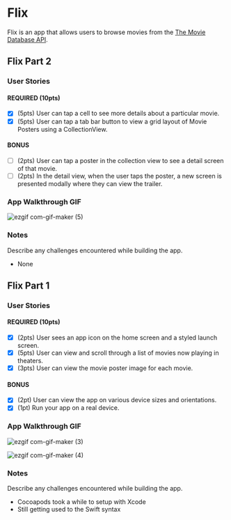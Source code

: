 # Flix

Flix is an app that allows users to browse movies from the [The Movie Database API](http://docs.themoviedb.apiary.io/#).

## Flix Part 2

### User Stories

#### REQUIRED (10pts)
- [x] (5pts) User can tap a cell to see more details about a particular movie.
- [x] (5pts) User can tap a tab bar button to view a grid layout of Movie Posters using a CollectionView.

#### BONUS
- [ ] (2pts) User can tap a poster in the collection view to see a detail screen of that movie.
- [ ] (2pts) In the detail view, when the user taps the poster, a new screen is presented modally where they can view the trailer.

### App Walkthrough GIF

![ezgif com-gif-maker (5)](https://user-images.githubusercontent.com/62908111/190052032-b8b8c4eb-d400-4617-a8b6-d87300a94ebe.gif)

### Notes
Describe any challenges encountered while building the app.

- None

## Flix Part 1

### User Stories

#### REQUIRED (10pts)
- [x] (2pts) User sees an app icon on the home screen and a styled launch screen.
- [x] (5pts) User can view and scroll through a list of movies now playing in theaters.
- [x] (3pts) User can view the movie poster image for each movie.

#### BONUS
- [x] (2pt) User can view the app on various device sizes and orientations.
- [x] (1pt) Run your app on a real device.

### App Walkthrough GIF
![ezgif com-gif-maker (3)](https://user-images.githubusercontent.com/62908111/189244179-1842181b-122b-4b15-912e-fdcefc80d30f.gif)

![ezgif com-gif-maker (4)](https://user-images.githubusercontent.com/62908111/189244192-98238d24-8f19-4db9-bc8b-512b90e3b20f.gif)


### Notes
Describe any challenges encountered while building the app.

- Cocoapods took a while to setup with Xcode
- Still getting used to the Swift syntax
